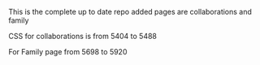This is the complete up to date repo added pages are collaborations and family

CSS for collaborations is from 5404 to 5488

For Family page from 5698 to 5920